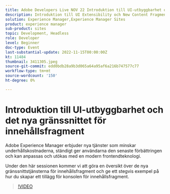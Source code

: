 ```yaml
---
title: Adobe Developers Live NOV 22 Introduktion till UI-utbyggbarhet och det nya gränssnittet i Content FragFragment
description: Introduktion till UI Extensibility och New Content Fragment UIAdobe Experience Manager erbjuder nya tjänster som minskar underhållskostnaderna, hela tiden levererar den senaste förbättringen till användare och kan anpassas och utökas med en modern frontteknisk stack.I den här sessionen ska vi göra en översikt över de nya gränssnittstjänsterna för Content Fragment och ge ett stegvis exempel på hur du skapar ett tillägg för Content Fragment Console.
solution: Experience Manager,Experience Manager Sites
product: experience manager
sub-product: sites
topic: Development, Headless
role: Developer
level: Beginner
doc-type: Event
last-substantial-update: 2022-11-15T00:00:00Z
kt: 11484
thumbnail: 3411305.jpeg
source-git-commit: edd0bdb28a9b3d065a64a95af6a216b747577c77
workflow-type: tm+mt
source-wordcount: '150'
ht-degree: 0%

---
```


# Introduktion till UI-utbyggbarhet och det nya gränssnittet för innehållsfragment

Adobe Experience Manager erbjuder nya tjänster som minskar underhållskostnaderna, ständigt ger användarna den senaste förbättringen och kan anpassas och utökas med en modern frontendteknologi.

Under den här sessionen kommer vi att göra en översikt över de nya gränssnittstjänsterna för innehållsfragment och ge ett stegvis exempel på hur du skapar ett tillägg för konsolen för innehållsfragment.

>[!VIDEO](https://video.tv.adobe.com/v/3411305/?quality=12&learn=on)
